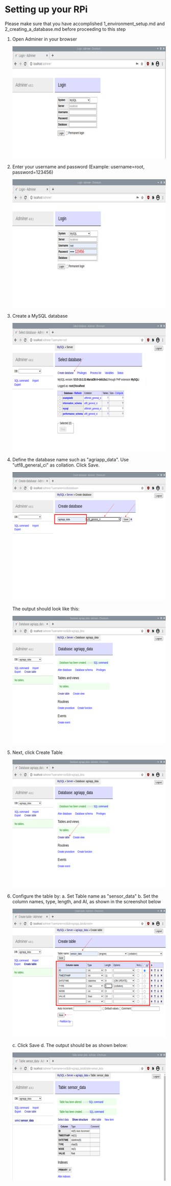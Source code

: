 # Setting up your RPi

Please make sure that you have accomplished 1_environment_setup.md and 2_creating_a_database.md before proceeding to this step<br/>

1. Open Adminer in your browser <br/>

   <img height="350" width="700" src="/tutorial_images/db_1.png"/>

2. Enter your username and password (Example: username=root, password=123456) <br/>

   <img height="400" width="700" src="/tutorial_images/db_2.png"/>

3. Create a MySQL database <br/>

   <img height="400" width="700" src="/tutorial_images/db_3.png"/>

4. Define the database name such as "agriapp_data". Use "utf8_general_ci" as collation. Click Save.<br/>

   <img height="400" width="700" src="/tutorial_images/db_4.png"/>

   The output should look like this:

   <img height="400" width="700" src="/tutorial_images/db_5.png"/>

5. Next, click Create Table <br/>

   <img height="400" width="700" src="/tutorial_images/db_6.png"/>

6. Configure the table by:
   a. Set Table name as "sensor_data"
   b. Set the column names, type, length, and AI, as shown in the screenshot below

   <img height="400" width="700" src="/tutorial_images/db_7.png"/>

   c. Click Save
   d. The output should be as shown below:

   <img height="400" width="700" src="/tutorial_images/db_8.png"/>
